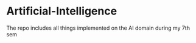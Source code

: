 # Artificial-Intelligence
The repo includes all things implemented on the AI domain during my 7th sem

